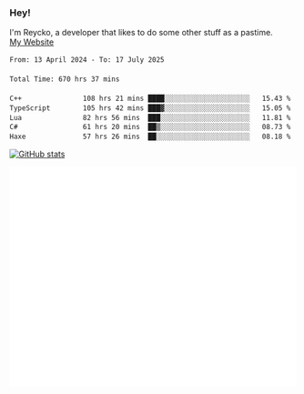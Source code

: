 ### Hey!
I'm Reycko, a developer that likes to do some other stuff as a pastime.  
[My Website](https://reycko.root.sx)

<!--START_SECTION:wakasection-->

```txt
From: 13 April 2024 - To: 17 July 2025

Total Time: 670 hrs 37 mins

C++               108 hrs 21 mins ████░░░░░░░░░░░░░░░░░░░░░   15.43 %
TypeScript        105 hrs 42 mins ███▓░░░░░░░░░░░░░░░░░░░░░   15.05 %
Lua               82 hrs 56 mins  ███░░░░░░░░░░░░░░░░░░░░░░   11.81 %
C#                61 hrs 20 mins  ██▒░░░░░░░░░░░░░░░░░░░░░░   08.73 %
Haxe              57 hrs 26 mins  ██░░░░░░░░░░░░░░░░░░░░░░░   08.18 %
```

<!--END_SECTION:wakasection-->

[![GitHub stats](https://github-readme-stats.vercel.app/api?username=Reycko&show_icons=true&theme=dark&hide_title=true&count_private=true)](https://github.com/anuraghazra/github-readme-stats)

![Metrics](/github-metrics.svg)
